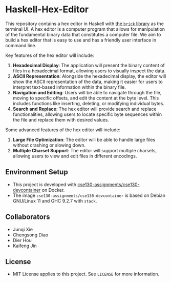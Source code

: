 # Haskell-Hex-Editor

This repository contains a hex editor in Haskell with [the `brick` library](https://github.com/jtdaugherty/brick/) as the terminal UI. A hex editor is a computer program that allows for manipulation of the fundamental binary data that constitutes a computer file. We aim to build a hex editor that is easy to use and has a friendly user interface in command line.

Key features of the hex editor will include:

1. **Hexadecimal Display**: The application will present the binary content of files in a hexadecimal format, allowing users to visually inspect the data.
2. **ASCII Representation**: Alongside the hexadecimal display, the editor will show the ASCII representation of the data, making it easier for users to interpret text-based information within the binary file.
3. **Navigation and Editing**: Users will be able to navigate through the file, moving to specific offsets, and edit the content at the byte level. This includes functions like inserting, deleting, or modifying individual bytes.
4. **Search and Replace**: The hex editor will provide search and replace functionalities, allowing users to locate specific byte sequences within the file and replace them with desired values.

Some advanced features of the hex editor will include:

1. **Large File Optimization**: The editor will be able to handle large files without crashing or slowing down.
2. **Multiple Charset Support**: The editor will support multiple charsets, allowing users to view and edit files in different encodings.

## Environment Setup

* This project is developed with [cse130-assignments/cse130-devcontainer](https://github.com/cse130-assignments/cse130-devcontainer/pkgs/container/cse130-devcontainer) on Docker.
* The image `cse130-assignments/cse130-devcontainer` is based on Debian GNU/Linux 11 and GHC 9.2.7 with `stack`.

## Collaborators

* Junqi Xie
* Chengsong Diao
* Dier Hou
* Kaifeng Jin

## License

* MIT License applies to this project. See `LICENSE` for more information.
